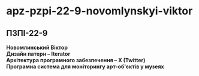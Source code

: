# apz-pzpi-22-9-novomlynskyi-viktor

## ПЗПІ-22-9  
**Новомлинський Віктор**  
**Дизайн патерн – Iterator**  
**Архітектура програмного забезпечення – X (Twitter)**  
**Програмна система для моніторингу арт-об'єктів у музеях**  

